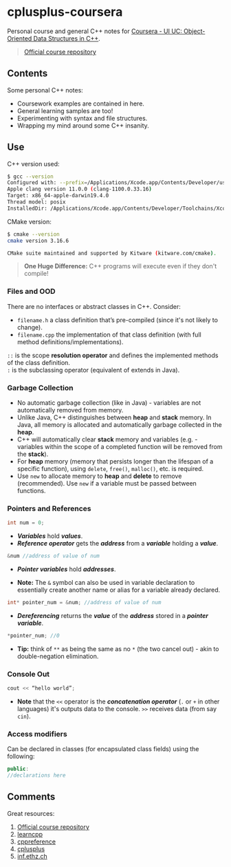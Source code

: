 # cplusplus-coursera

Personal course and general C++ notes for [Coursera - UI UC: Object-Oriented Data Structures in C++](https://www.coursera.org/learn/cs-fundamentals-1/home/).

> [Official course repository](https://github.com/wadefagen/coursera)

## Contents

Some personal C++ notes:

* Coursework examples are contained in here.
* General learning samples are too!
* Experimenting with syntax and file structures.
* Wrapping my mind around some C++ insanity.

## Use

C++ version used:

```Bash
$ gcc --version
Configured with: --prefix=/Applications/Xcode.app/Contents/Developer/usr --with-gxx-include-dir=/Applications/Xcode.app/Contents/Developer/Platforms/MacOSX.platform/Developer/SDKs/MacOSX.sdk/usr/include/c++/4.2.1
Apple clang version 11.0.0 (clang-1100.0.33.16)
Target: x86_64-apple-darwin19.4.0
Thread model: posix
InstalledDir: /Applications/Xcode.app/Contents/Developer/Toolchains/XcodeDefault.xctoolchain/usr/bin
```

CMake version:

```Bash
$ cmake --version
cmake version 3.16.6

CMake suite maintained and supported by Kitware (kitware.com/cmake).
```

> **One Huge Difference:** C++ programs will execute even if they don't compile!

### Files and OOD

There are no interfaces or abstract classes in C++. Consider:

 - `filename.h` a class definition that’s pre-compiled (since it's not likely to change).
 - `filename.cpp` the implementation of that class definition (with full method definitions/implementations).

`::` is the scope **resolution operator** and defines the implemented methods of the class definition.  
`:` is the subclassing operator (equivalent of extends in Java).   

### Garbage Collection

* No automatic garbage collection (like in Java) - variables are not automatically removed from memory.
* Unlike Java, C++ distinguishes between **heap** and **stack** memory. In Java, all memory is allocated and automatically garbage collected in the **heap**.
* C++ will automatically clear **stack** memory and variables  (e.g. - variables within the scope of a completed function will be removed from the **stack**).
* For **heap**  memory (memory that persists longer than the lifespan of a specific function), using `delete`, `free()`, `malloc()`, etc. is required. 
* Use `new` to allocate memory to **heap** and **delete** to remove (recommended). Use `new` if a variable must be passed between functions.

### Pointers and References

```c++
int num = 0;
```

* ***Variables*** hold ***values***.
* ***Reference operator*** gets the ***address*** from a ***variable*** holding a ***value***.

```c++
&num //address of value of num
```

* ***Pointer variables*** hold ***addresses***.

* **Note:** The `&` symbol can also be used in variable declaration to essentially create another name or alias for a variable already declared.

```c++
int* pointer_num = &num; //address of value of num
```

* ***Dereferencing*** returns the ***value*** of the ***address*** stored in a ***pointer variable***.

```c++
*pointer_num; //0 
```

* **Tip:** think of `**` as being the same as no `*` (the two cancel out) - akin to double-negation elimination.

### Console Out

```c++
cout << “hello world”;
```

* **Note** that the `<<` operator is the ***concatenation operator*** (`.` or `+` in other languages) it's outputs data to the console. `>>` receives data (from say `cin`).

### Access modifiers

Can be declared in classes (for encapsulated class fields) using the following:

```c++
public:
//declarations here
```

## Comments

Great resources:

1. [Official course repository](https://github.com/wadefagen/coursera)
1. [learncpp](https://www.learncpp.com)
1. [cppreference](https://en.cppreference.com/w/cpp/language/try_catch)
1. [cplusplus](http://www.cplusplus.com/reference/cstdlib/malloc/)
1. [inf.ethz.ch](https://inf.ethz.ch/personal/gonnet/DarwinManual/node35.html)
